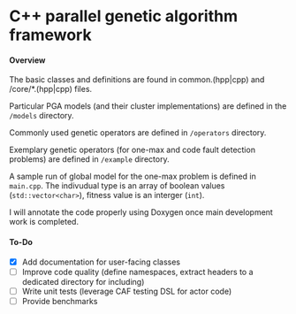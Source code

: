 # C++ parallel genetic algorithm framework

#### Overview
The basic classes and definitions are found in common.(hpp|cpp) and /core/*.(hpp|cpp) files.

Particular PGA models (and their cluster implementations) are defined in the `/models` directory.

Commonly used genetic operators are defined in `/operators` directory.

Exemplary genetic operators (for one-max and code fault detection problems) are defined in `/example` directory.

A sample run of global model for the one-max problem is defined in `main.cpp`. The indivudual type is an array of boolean values (`std::vector<char>`), fitness value is an interger (`int`).

I will annotate the code properly using Doxygen once main development work is completed.

#### To-Do

- [x] Add documentation for user-facing classes
- [ ] Improve code quality (define namespaces, extract headers to a dedicated directory for including)
- [ ] Write unit tests (leverage CAF testing DSL for actor code)
- [ ] Provide benchmarks
